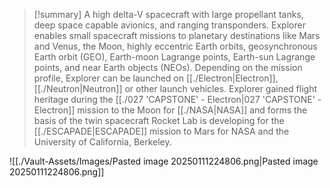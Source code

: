 >[!summary]
A high delta-V spacecraft with large propellant tanks, deep space capable avionics, and ranging transponders. Explorer enables small spacecraft missions to planetary destinations like Mars and Venus, the Moon, highly eccentric Earth orbits, geosynchronous Earth orbit (GEO), Earth-moon Lagrange points, Earth-sun Lagrange points, and near Earth objects (NEOs). Depending on the mission profile, Explorer can be launched on [[./Electron|Electron]], [[./Neutron|Neutron]] or other launch vehicles. Explorer gained flight heritage during the [[./027 'CAPSTONE' - Electron|027 'CAPSTONE' - Electron]] mission to the Moon for [[./NASA|NASA]] and forms the basis of the twin spacecraft Rocket Lab is developing for the [[./ESCAPADE|ESCAPADE]] mission to Mars for NASA and the University of California, Berkeley.  

![[./Vault-Assets/Images/Pasted image 20250111224806.png|Pasted image 20250111224806.png]]